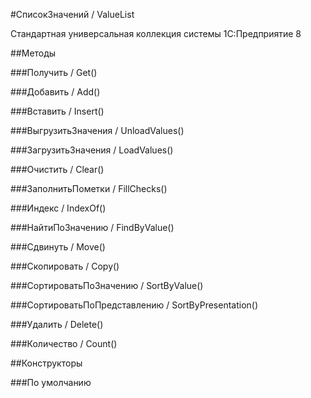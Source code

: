 
#СписокЗначений / ValueList

    
    
Стандартная универсальная коллекция системы 1С:Предприятие 8


  
  
##Методы
    
###Получить / Get()
    
###Добавить / Add()
    
###Вставить / Insert()
    
###ВыгрузитьЗначения / UnloadValues()
    
###ЗагрузитьЗначения / LoadValues()
    
###Очистить / Clear()
    
###ЗаполнитьПометки / FillChecks()
    
###Индекс / IndexOf()
    
###НайтиПоЗначению / FindByValue()
    
###Сдвинуть / Move()
    
###Скопировать / Copy()
    
###СортироватьПоЗначению / SortByValue()
    
###СортироватьПоПредставлению / SortByPresentation()
    
###Удалить / Delete()
    
###Количество / Count()
    
##Конструкторы

  
###По умолчанию